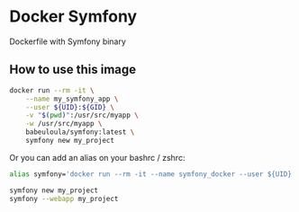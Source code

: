 # Docker Symfony

Dockerfile with Symfony binary

## How to use this image

```bash
docker run --rm -it \
    --name my_symfony_app \
    --user ${UID}:${GID} \
    -v "$(pwd)":/usr/src/myapp \
    -w /usr/src/myapp \
    babeuloula/symfony:latest \
    symfony new my_project
```

Or you can add an alias on your bashrc / zshrc:

```bash
alias symfony='docker run --rm -it --name symfony_docker --user ${UID}:${GID} -v "$(pwd)":/usr/src/myapp -w /usr/src/myapp babeuloula/symfony:latest symfony'
```

```bash
symfony new my_project
symfony --webapp my_project
```

